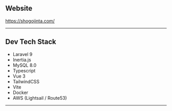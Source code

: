 ## Website
https://shogojinta.com/

---

## Dev Tech Stack

- Laravel 9
- Inertia.js
- MySQL 8.0
- Typescript
- Vue 3
- TailwindCSS
- Vite
- Docker
- AWS (Lightsail / Route53)

---